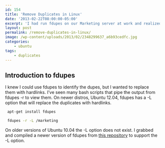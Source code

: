 ```yaml
---
id: 154
title: 'Remove Duplicates in Linux'
date: '2013-02-22T08:00:00-05:00'
excerpt: 'I had run fdupes on our Marketing server at work and realized we had about 200GB of duplicates on a 700GB volume.  Here is how I fixed it.'
layout: post
permalink: /remove-duplicates-in-linux/
image: /wp-content/uploads/2013/02/2348299637_a6b93cedfc.jpg
categories:
    - ubuntu
tags:
    - duplicates
---
```


## Introduction to fdupes
I knew I could use fdupes to identify the dupes, but I wanted to replace them with hardlinks. I’ve seen many bash scripts that pipe the output from fdupes -r to view them. On newer distros, Ubuntu 12.04, fdupes has a -L option that will replace the duplicates with hardlinks.

```bash
 apt-get install fdupes 
```

```bash
 fdupes -r -L /marketing 
```

On older versions of Ubuntu 10.04 the -L option does not exist. I grabbed and compiled a newer version of fdupes from [this repository](https://github.com/tobiasschulz/fdupes) to support the -L option.